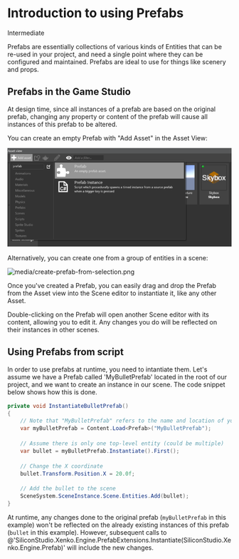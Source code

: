 # Introduction to using Prefabs

<div class="doc-incomplete"/>
<span class="label label-doc-level">Intermediate</span>

Prefabs are essentially collections of various kinds of Entities that can be re-used in your project, and need a single point where they can be configured and maintained. Prefabs are ideal to use for things like scenery and props.

## Prefabs in the Game Studio

At design time, since all instances of a prefab are based on the original prefab, changing any property or content of the prefab will cause all instances of this prefab to be altered.

You can create an empty Prefab with "Add Asset" in the Asset View:

![media/create-new-prefab.png](media/create-new-prefab.png)

Alternatively, you can create one from a group of entities in a scene:

![media/create-prefab-from-selection.png](media/create-prefab-from-selection.png)

Once you've created a Prefab, you can easily drag and drop the Prefab from the Asset view into the Scene editor to instantiate it, like any other Asset.

Double-clicking on the Prefab will open another Scene editor with its content, allowing you to edit it. Any changes you do will be reflected on their instances in other scenes.

## Using Prefabs from script

In order to use prefabs at runtime, you need to intantiate them. Let's assume we have a Prefab called 'MyBulletPrefab' located in the root of our project, and we want to create an instance in our scene. The code snippet below shows how this is done.

````cs
private void InstantiateBulletPrefab()
{
    // Note that "MyBulletPrefab" refers to the name and location of your prefab Asset
    var myBulletPrefab = Content.Load<Prefab>("MyBulletPrefab");
    
    // Assume there is only one top-level entity (could be multiple)
    var bullet = myBulletPrefab.Instantiate().First();

    // Change the X coordinate
    bullet.Transform.Position.X = 20.0f;
    
    // Add the bullet to the scene
    SceneSystem.SceneInstance.Scene.Entities.Add(bullet);
}
````

At runtime, any changes done to the original prefab (`myBulletPrefab` in this example) won't be reflected on the already existing instances of this prefab (`bullet` in this example). However, subsequent calls to @'SiliconStudio.Xenko.Engine.PrefabExtensions.Instantiate(SiliconStudio.Xenko.Engine.Prefab)' will include the new changes.
